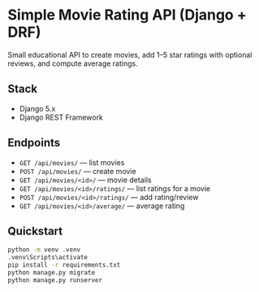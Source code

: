 # Simple Movie Rating API (Django + DRF)

Small educational API to create movies, add 1–5 star ratings with optional reviews, and compute average ratings.

## Stack
- Django 5.x
- Django REST Framework

## Endpoints
- `GET /api/movies/` — list movies
- `POST /api/movies/` — create movie
- `GET /api/movies/<id>/` — movie details
- `GET /api/movies/<id>/ratings/` — list ratings for a movie
- `POST /api/movies/<id>/ratings/` — add rating/review
- `GET /api/movies/<id>/average/` — average rating

## Quickstart
```bash
python -m venv .venv
.venv\Scripts\activate
pip install -r requirements.txt
python manage.py migrate
python manage.py runserver
